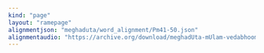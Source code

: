 ```yaml
---
kind: "page"
layout: "ramepage"
alignmentjson: "meghaduta/word_alignment/Pm41-50.json"
alignmentaudio: "https://archive.org/download/meghadUta-mUlam-vedabhoomi.org/Pm41-50.mp3"
---
```

